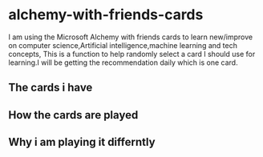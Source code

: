 # alchemy-with-friends-cards
I am using the Microsoft Alchemy with friends cards to learn new/improve on computer science,Artificial intelligence,machine learning and tech concepts,  This is a function to help randomly select a card I should use for learning.I will be getting the recommendation daily which is one card.
## The cards i have 
## How the cards are played
## Why i am playing it differntly
